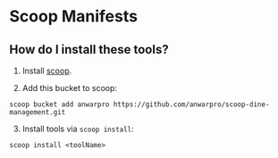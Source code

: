 # Scoop Manifests

## How do I install these tools?

1. Install [scoop](https://github.com/lukesampson/scoop).

2. Add this bucket to scoop:

```
scoop bucket add anwarpro https://github.com/anwarpro/scoop-dine-management.git
```

3. Install tools via `scoop install`:

```
scoop install <toolName>
```
